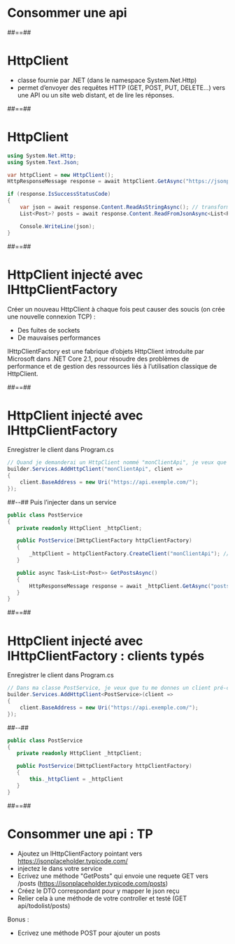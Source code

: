 <!-- .slide: class="transition-bg-sfeir-1" -->

# Consommer une api
##==##

# HttpClient 

- classe fournie par .NET (dans le namespace System.Net.Http) 
- permet d’envoyer des requêtes HTTP (GET, POST, PUT, DELETE…) vers une API ou un site web distant, et de lire les réponses.

##==##
# HttpClient
``` cs
using System.Net.Http;
using System.Text.Json;

var httpClient = new HttpClient();
HttpResponseMessage response = await httpClient.GetAsync("https://jsonplaceholder.typicode.com/posts");

if (response.IsSuccessStatusCode)
{
    var json = await response.Content.ReadAsStringAsync(); // transformation en string
    List<Post>? posts = await response.Content.ReadFromJsonAsync<List<Post>>(); // désérialisation JSON en objet fort typé

    Console.WriteLine(json);
}
``` 
##==##
# HttpClient injecté avec IHttpClientFactory

Créer un nouveau HttpClient à chaque fois peut causer des soucis (on crée une nouvelle connexion TCP) :

- Des fuites de sockets
- De mauvaises performances

IHttpClientFactory est une fabrique d’objets HttpClient introduite par Microsoft dans .NET Core 2.1, pour résoudre des problèmes de performance et de gestion des ressources liés à l’utilisation classique de HttpClient.

##==##

# HttpClient injecté avec IHttpClientFactory
<!-- .slide: class="two-column"-->
 
Enregistrer le client dans Program.cs

 ``` cs
 // Quand je demanderai un HttpClient nommé "monClientApi", je veux que tu me donnes un client pré-configuré avec cette base URL.
builder.Services.AddHttpClient("monClientApi", client =>
{
     client.BaseAddress = new Uri("https://api.exemple.com/");
});
``` 
##--##
Puis l’injecter dans un service
 ``` cs
public class PostService
{
    private readonly HttpClient _httpClient;

    public PostService(IHttpClientFactory httpClientFactory)
    {
        _httpClient = httpClientFactory.CreateClient("monClientApi"); // Crée un HttpClient avec BaseAddress = new Uri("https://api.exemple.com/");
    }

    public async Task<List<Post>> GetPostsAsync()
    {
        HttpResponseMessage response = await _httpClient.GetAsync("posts"); appel !  GET : https://api.exemple.com/posts
    }
}
``` 

##==##

# HttpClient injecté avec IHttpClientFactory : clients typés 
<!-- .slide: class="two-column"-->
 
Enregistrer le client dans Program.cs

 ``` cs
 // Dans ma classe PostService, je veux que tu me donnes un client pré-configuré avec cette base URL.
builder.Services.AddHttpClient<PostService>(client =>
{
     client.BaseAddress = new Uri("https://api.exemple.com/");
});
``` 
##--##
 ``` cs
public class PostService
{
    private readonly HttpClient _httpClient;

    public PostService(IHttpClientFactory httpClientFactory)
    {
        this._httpClient = _httpClient
    }
}
``` 
##==##

# Consommer une api : TP

- Ajoutez un IHttpClientFactory pointant vers https://jsonplaceholder.typicode.com/
- injectez le dans votre service
- Ecrivez une méthode "GetPosts" qui envoie une requete GET vers /posts (https://jsonplaceholder.typicode.com/posts)
- Créez le DTO correspondant pour y mapper le json reçu
- Relier cela à une méthode de votre controller et testé (GET api/todolist/posts)

Bonus : 
- Ecrivez une méthode POST pour ajouter un posts 
